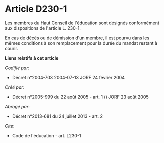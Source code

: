 # Article D230-1

Les membres du Haut Conseil de l'éducation sont désignés conformément aux dispositions de l'article L. 230-1.

En cas de décès ou de démission d'un membre, il est pourvu dans les mêmes conditions à son remplacement pour la durée du
mandat restant à courir.

**Liens relatifs à cet article**

_Codifié par_:

  - Décret n°2004-703 2004-07-13 JORF 24 février 2004

_Créé par_:

  - Décret n°2005-999 du 22 août 2005 - art. 1 () JORF 23 août 2005

_Abrogé par_:

  - Décret n°2013-681 du 24 juillet 2013 - art. 2

_Cite_:

  - Code de l'éducation - art. L230-1
